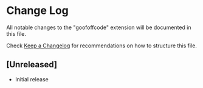 # Change Log

All notable changes to the "goofoffcode" extension will be documented in this file.

Check [Keep a Changelog](http://keepachangelog.com/) for recommendations on how to structure this file.

## [Unreleased]

- Initial release